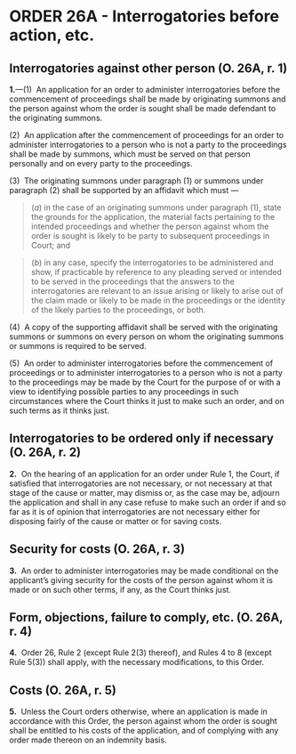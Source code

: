 # ORDER 26A - Interrogatories before action, etc.

## Interrogatories against other person (O. 26A, r. 1)

**1.**—(1)  An application for an order to administer interrogatories before the commencement of proceedings shall be made by originating summons and the person against whom the order is sought shall be made defendant to the originating summons.



(2)  An application after the commencement of proceedings for an order to administer interrogatories to a person who is not a party to the proceedings shall be made by summons, which must be served on that person personally and on every party to the proceedings.



(3)  The originating summons under paragraph (1) or summons under paragraph (2) shall be supported by an affidavit which must —

>(_a_) in the case of an originating summons under paragraph (1), state the grounds for the application, the material facts pertaining to the intended proceedings and whether the person against whom the order is sought is likely to be party to subsequent proceedings in Court; and

>(_b_) in any case, specify the interrogatories to be administered and show, if practicable by reference to any pleading served or intended to be served in the proceedings that the answers to the interrogatories are relevant to an issue arising or likely to arise out of the claim made or likely to be made in the proceedings or the identity of the likely parties to the proceedings, or both.



(4)  A copy of the supporting affidavit shall be served with the originating summons or summons on every person on whom the originating summons or summons is required to be served.



(5)  An order to administer interrogatories before the commencement of proceedings or to administer interrogatories to a person who is not a party to the proceedings may be made by the Court for the purpose of or with a view to identifying possible parties to any proceedings in such circumstances where the Court thinks it just to make such an order, and on such terms as it thinks just.

## Interrogatories to be ordered only if necessary (O. 26A, r. 2)

**2.**  On the hearing of an application for an order under Rule 1, the Court, if satisfied that interrogatories are not necessary, or not necessary at that stage of the cause or matter, may dismiss or, as the case may be, adjourn the application and shall in any case refuse to make such an order if and so far as it is of opinion that interrogatories are not necessary either for disposing fairly of the cause or matter or for saving costs.

## Security for costs (O. 26A, r. 3)

**3.**  An order to administer interrogatories may be made conditional on the applicant’s giving security for the costs of the person against whom it is made or on such other terms, if any, as the Court thinks just.

## Form, objections, failure to comply, etc. (O. 26A, r. 4)

**4.**  Order 26, Rule 2 (except Rule 2(3) thereof), and Rules 4 to 8 (except Rule 5(3)) shall apply, with the necessary modifications, to this Order.

## Costs (O. 26A, r. 5)

**5.**  Unless the Court orders otherwise, where an application is made in accordance with this Order, the person against whom the order is sought shall be entitled to his costs of the application, and of complying with any order made thereon on an indemnity basis.
